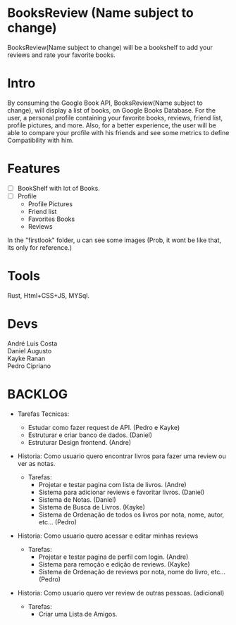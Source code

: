 # BooksReview (Name subject to change)
BooksReview(Name subject to change) will be a bookshelf to add your reviews and rate your favorite books.

# Intro
By consuming the Google Book API, BooksReview(Name subject to change), will display a list of books, on Google Books Database. For the user, a personal profile containing your favorite books, reviews, friend list, profile pictures, and more. Also, for a better experience, the user will be able to compare your profile with his friends and see some metrics to define Compatibility with him.

# Features
- [ ] BookShelf with lot of Books.
- [ ] Profile
  - Profile Pictures
  - Friend list
  - Favorites Books
  - Reviews

In the "firstlook" folder, u can see some images (Prob, it wont be like that, its only for reference.)

# Tools
Rust, Html+CSS+JS, MYSql.

# Devs
André Luis Costa <br>
Daniel Augusto <br>
Kayke Ranan <br>
Pedro Cipriano <br>

# BACKLOG
- Tarefas Tecnicas:
  - Estudar como fazer request de API. (Pedro e Kayke)
  - Estruturar e criar banco de dados. (Daniel)
  - Estruturar Design frontend. (Andre)

- Historia: Como usuario quero encontrar livros para fazer uma review ou ver as notas.
  - Tarefas:
    - Projetar e testar pagina com lista de livros. (Andre)
    - Sistema para adicionar reviews e favoritar livros. (Daniel)
    - Sistema de Notas. (Daniel)
    - Sistema de Busca de Livros. (Kayke)
    - Sistema de Ordenação de todos os livros por nota, nome, autor, etc... (Pedro)

- Historia: Como usuario quero acessar e editar minhas reviews
  - Tarefas:
    - Projetar e testar pagina de perfil com login. (Andre)
    - Sistema para remoção e edição de reviews. (Kayke)
    - Sistema de Ordenação de reviews por nota, nome do livro, etc... (Pedro)

- Historia: Como usuario quero ver review de outras pessoas. (adicional)
  - Tarefas:
    - Criar uma Lista de Amigos.
